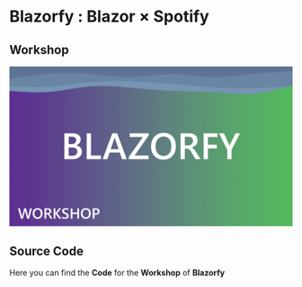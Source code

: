 # Blazorfy : Blazor × Spotify

## Workshop

[![Blazorfy : Blazor × Spotify](Assets/blazorfy-workshop.png)](https://www.tutorialr.com/workshop/blazorfy)

## Source Code

Here you can find the **Code** for the **Workshop** of **Blazorfy**